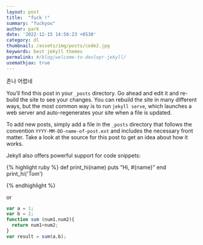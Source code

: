 ```yaml
---
layout: post
title:  "fuck !"
summary: "fuckyou"
author: park
date: '2022-12-15 14:56:23 +0530'
category: dl
thumbnail: /assets/img/posts/code2.jpg
keywords: best jekyll themes
permalink: #/blog/welcome-to-devlopr-jekyll/
usemathjax: true
---
```

존나 어렵네

You’ll find this post in your `_posts` directory. Go ahead and edit it and re-build the site to see your changes. You can rebuild the site in many different ways, but the most common way is to run `jekyll serve`, which launches a web server and auto-regenerates your site when a file is updated.

To add new posts, simply add a file in the `_posts` directory that follows the convention `YYYY-MM-DD-name-of-post.ext` and includes the necessary front matter. Take a look at the source for this post to get an idea about how it works.

Jekyll also offers powerful support for code snippets:

{% highlight ruby %}
def print_hi(name)
  puts "Hi, #{name}"
end
print_hi('Tom')

{% endhighlight %}

or

```javascript
var a = 1;
var b = 2;
function sum (num1,num2){
  return num1+num2;
}
var result = sum(a,b);
```

